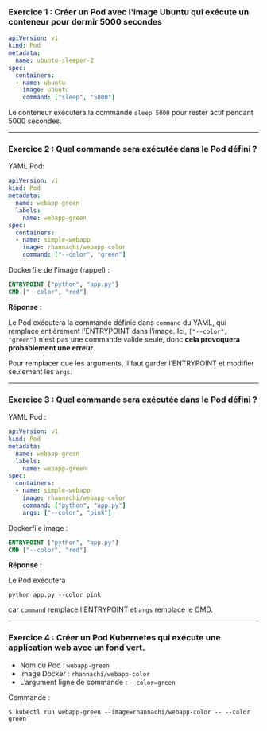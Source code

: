### Exercice 1 : Créer un Pod avec l'image Ubuntu qui exécute un conteneur pour dormir 5000 secondes

```yaml
apiVersion: v1
kind: Pod
metadata:
  name: ubuntu-sleeper-2
spec:
  containers:
  - name: ubuntu
    image: ubuntu
    command: ["sleep", "5000"]
```

Le conteneur exécutera la commande `sleep 5000` pour rester actif pendant 5000 secondes.

***

### Exercice 2 : Quel commande sera exécutée dans le Pod défini ?

YAML Pod:

```yaml
apiVersion: v1
kind: Pod
metadata:
  name: webapp-green
  labels:
    name: webapp-green
spec:
  containers:
  - name: simple-webapp
    image: rhannachi/webapp-color
    command: ["--color", "green"]
```

Dockerfile de l'image (rappel) :

```dockerfile
ENTRYPOINT ["python", "app.py"]
CMD ["--color", "red"]
```

**Réponse :**

Le Pod exécutera la commande définie dans `command` du YAML, qui remplace entièrement l’ENTRYPOINT dans l’image. Ici, `["--color", "green"]` n'est pas une commande valide seule, donc **cela provoquera probablement une erreur**.

Pour remplacer que les arguments, il faut garder l’ENTRYPOINT et modifier seulement les `args`.

***

### Exercice 3 : Quel commande sera exécutée dans le Pod défini ?

YAML Pod :

```yaml
apiVersion: v1
kind: Pod
metadata:
  name: webapp-green
  labels:
    name: webapp-green
spec:
  containers:
  - name: simple-webapp
    image: rhannachi/webapp-color
    command: ["python", "app.py"]
    args: ["--color", "pink"]
```

Dockerfile image :

```dockerfile
ENTRYPOINT ["python", "app.py"]
CMD ["--color", "red"]
```

**Réponse :**

Le Pod exécutera

```
python app.py --color pink
```

car `command` remplace l'ENTRYPOINT et `args` remplace le CMD.

***

### Exercice 4 : Créer un Pod Kubernetes qui exécute une application web avec un fond vert.

- Nom du Pod : `webapp-green`
- Image Docker : `rhannachi/webapp-color`
- L’argument ligne de commande : `--color=green`

Commande :

```
$ kubectl run webapp-green --image=rhannachi/webapp-color -- --color green
```

